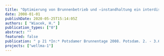 ```yaml
---
title: "Optimierung von Brunnenbetrieb und –instandhaltung ein interdisziplinäres Forschungsprojekt in Berlin"
date: 2008-01-01
publishDate: 2020-05-25T15:14:05Z
authors: [ "Wiacek, H." ]
publication_types: ["0"]
abstract: ""
featured: false
publication: " p 21 *In:* Potsdamer Brunnentage 2008. Potsdam. 2. - 3.6.2008"
projects: ["wellma-1"]
---
```


